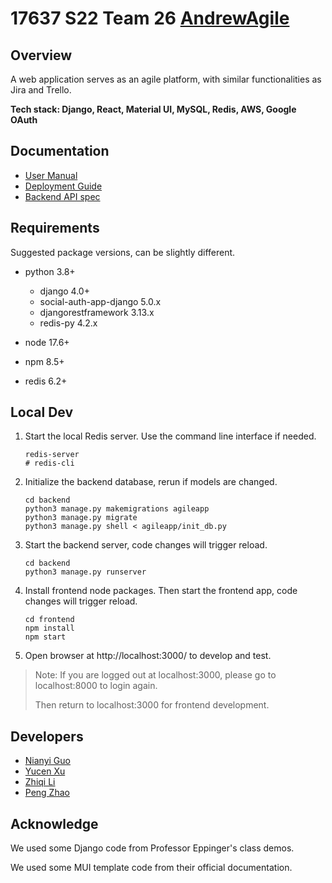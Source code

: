 # 17637 S22 Team 26 [AndrewAgile](https://www.andrewagile.com/)

## Overview

A web application serves as an agile platform, with similar functionalities as Jira and Trello.

**Tech stack: Django, React, Material UI, MySQL, Redis, AWS, Google OAuth**

## Documentation

+ [User Manual](frontend/src/UserManual.md)
+ [Deployment Guide](backend/Deployment.md)
+ [Backend API spec](backend/README.md)

## Requirements

Suggested package versions, can be slightly different.

+ python 3.8+
  + django 4.0+
  + social-auth-app-django 5.0.x
  + djangorestframework 3.13.x
  + redis-py 4.2.x
  
+ node 17.6+
+ npm 8.5+
+ redis 6.2+

## Local Dev

1. Start the local Redis server. Use the command line interface if needed.

   ```shell
   redis-server
   # redis-cli
   ```

2. Initialize the backend database, rerun if models are changed.

   ```shell
   cd backend
   python3 manage.py makemigrations agileapp
   python3 manage.py migrate
   python3 manage.py shell < agileapp/init_db.py
   ```

3. Start the backend server, code changes will trigger reload.

   ```shell
   cd backend
   python3 manage.py runserver
   ```

4. Install frontend node packages. Then start the frontend app, code changes will trigger reload.

   ```shell
   cd frontend
   npm install
   npm start
   ```

5. Open browser at http://localhost:3000/ to develop and test.

> Note: If you are logged out at localhost:3000, please go to localhost:8000 to login again.
>
> Then return to localhost:3000 for frontend development.

## Developers

+ [Nianyi Guo](https://github.com/jujujulia123)
+ [Yucen Xu](https://github.com/YucenXu)
+ [Zhiqi Li](https://github.com/Angelica-Lee) 
+ [Peng Zhao](https://github.com/zp9763)

## Acknowledge

We used some Django code from Professor Eppinger's class demos.

We used some MUI template code from their official documentation.

